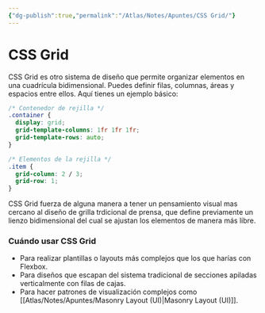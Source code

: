 ```yaml
---
{"dg-publish":true,"permalink":"/Atlas/Notes/Apuntes/CSS Grid/"}
---
```



# CSS Grid
CSS Grid es otro sistema de diseño que permite organizar elementos en una cuadrícula bidimensional. Puedes definir filas, columnas, áreas y espacios entre ellos. Aquí tienes un ejemplo básico:

```css
/* Contenedor de rejilla */
.container {
  display: grid;
  grid-template-columns: 1fr 1fr 1fr;
  grid-template-rows: auto;
}

/* Elementos de la rejilla */
.item {
  grid-column: 2 / 3;
  grid-row: 1;
}
```

CSS Grid fuerza de alguna manera a tener un pensamiento visual mas cercano al diseño de grilla trdicional de prensa, que define previamente un lienzo bidimensional del cual se ajustan los elementos de manera más libre.

### Cuándo usar CSS Grid

- Para realizar plantillas o layouts más complejos que los que harías con Flexbox.
- Para diseños que escapan del sistema tradicional de secciones apiladas verticalmente con filas de cajas.
- Para hacer patrones de visualización complejos como [[Atlas/Notes/Apuntes/Masonry Layout (UI)\|Masonry Layout (UI)]].